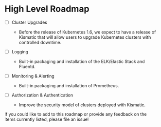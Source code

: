 # High Level Roadmap

- [ ] Cluster Upgrades
   * Before the release of Kubernetes 1.6, we expect to have a release of Kismatic that will allow users to upgrade Kubernetes clusters with controlled downtime.
   
- [ ] Logging
   * Built-in packaging and installation of the ELK/Elastic Stack and Fluentd.
   
- [ ] Monitoring & Alerting
   * Built-in packaging and installation of Prometheus.
   
- [ ] Authorization & Authentication
   * Improve the security model of clusters deployed with Kismatic.

If you could like to add to this roadmap or provide any feedback on the items currently listed, please file an issue!
